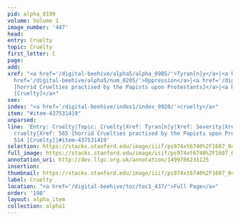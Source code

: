 ```yaml
---
pid: alpha_0199
volume: Volume 1
image_number: '447'
head: 
entry: Cruelty
topic: Cruelty
first_letter: C
page: 
add: 
xref: "<a href='/digital-beehive/alpha5/alpha_0985/'>Tyran[n]y</a>|<a href='/digital-beehive/alpha4/alpha_0860/'>Severity</a>|<a
  href='/digital-beehive/alpha5/num_0205/'>Oppression</a>|<a href='/digital-beehive/toc/toc2_131/'>565
  [horrid Cruelties practised by the Papists upon Protestants]</a>|<a href='/digital-beehive/toc/toc2_123/'>514
  [Cruelty]</a>"
see: 
index: "<a href='/digital-beehive/index1/index_0920/'>cruelty</a>"
item: "#item-437531419"
unparsed: 
line: 'Entry: Cruelty|Topic: Cruelty|Xref: Tyran[n]y|Xref: Severity|Xref: Oppression|Index:
  cruelty|Xref: 565 [horrid Cruelties practised by the Papists upon Protestants]|Xref:
  514 [Cruelty]|#item-437531419'
selection: https://stacks.stanford.edu/image/iiif/ps974xt6740%2F1607_0446/327,208,3104,511/full/0/default.jpg
full_image: https://stacks.stanford.edu/image/iiif/ps974xt6740%2F1607_0446/full/full/0/default.jpg
annotation_uri: http://dev.llgc.org.uk/annotation/1499786231125
insertion: 
thumbnail: https://stacks.stanford.edu/image/iiif/ps974xt6740%2F1607_0446/327,208,600,180/250,/0/default.jpg
label: Cruelty
location: "<a href='/digital-beehive/toc/toc1_437/'>Full Page</a>"
order: '198'
layout: alpha_item
collection: alpha1
---
```

